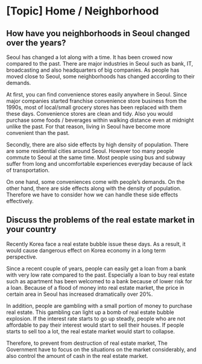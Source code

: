 # [Topic] Home / Neighborhood

## How have you neighborhoods in Seoul changed over the years?

Seoul has changed a lot along with a time. It has been crowed now compared to the past. There are major industries in Seoul such as bank, IT, broadcasting and also headquarters of big companies. As people has moved close to Seoul, some neighborhoods has changed according to their demands.

At first, you can find convenience stores easily anywhere in Seoul. Since major companies started franchise convenience store business from the 1990s, most of local/small grocery stores has been replaced with them these days. Convenience stores are clean and tidy. Also you would purchase some foods / beverages within walking distance even at midnight unlike the past. For that reason, living in Seoul have become more convenient than the past.

Secondly, there are also side effects by high density of population. There are some residential cities around Seoul. However too many people commute to Seoul at the same time. Most people using bus and subway suffer from long and uncomfortable experiences everyday because of lack of transportation.

On one hand, some conveniences come with people’s demands. On the other hand, there are side effects along with the density of population. Therefore we have to consider how we can handle these side effects effectively.
  
## Discuss the problems of the real estate market in your country

Recently Korea face a real estate bubble issue these days. As a result, it would cause dangerous effect on Korea economy in a long term perspective.

Since a recent couple of years, people can easily get a loan from a bank with very low rate compared to the past. Especially a loan to buy real estate such as apartment has been welcomed to a bank because of lower risk for a loan. Because of a flood of money into real estate market, the price in certain area in Seoul has increased dramatically over 20%. 

In addition, people are gambling with a small portion of money to purchase real estate. This gambling can light up a bomb of real estate bubble explosion. If the interest rate starts to go up steadly, people who are not affordable to pay their interest would start to sell their houses. If people starts to sell too a lot, the real estate market would start to collapse.

Therefore, to prevent from destruction of real estate market, The Government have to focus on the situations on the market considerably, and also control the amount of cash in the real estate market.



